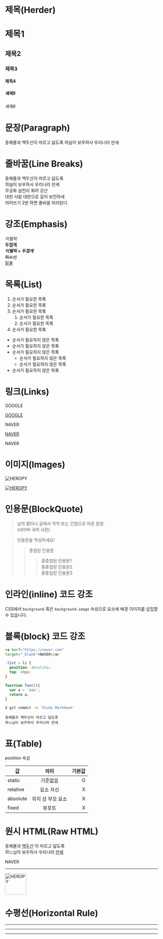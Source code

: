 # 제목(Herder)

# 제목1
## 제목2
### 제목3
#### 제목4
##### 제목5
###### 제목6

# 문장(Paragraph)

동해물과 백두산이 마르고 닳도록
하늼이 보우하사 우리나라 만세

# 줄바꿈(Line Breaks)
동해물과 백두산이 마르고 닳도록  
하늼이 보우하사 우리나라 만세  
무궁화 삼천리 화려 강산  
대한 사람 대한으로 길이 보전하세  
띄어쓰기 2번 하면 줄바꿈 처리된다.

# 강조(Emphasis)

_이텔릭_  
**두껍게**  
**_이텔릭 + 두껍게_**  
~~취소선~~  
<u>밑줄</u>

# 목록(List)

1. 순서가 필요한 목록
1. 순서가 필요한 목록
1. 순서가 필요한 목록
    1. 순서가 필요한 목록
    1. 순서가 필요한 목록
1. 순서가 필요한 목록

- 순서가 필요하지 않은 목록
- 순서가 필요하지 않은 목록
- 순서가 필요하지 않은 목록
    - 순서가 필요하지 않은 목록
    - 순서가 필요하지 않은 목록
- 순서가 필요하지 않은 목록

# 링크(Links)

<a herf="https://google.com">GOOGLE</a>  

[GOOGLE](https://google.com)

<a herf="https://naver.com" 
title="NAVER로 이동">NAVER</a>  

[NAVER](https://naver.com "NAVER로 이동!")

<a herf="https://naver.com" 
title="NAVER로 이동"
target="_blank">NAVER</a>  

# 이미지(Images)

![HEROPY](https://heropy.blog/css/images/logo.png)

[![HEROPY](https://heropy.blog/css/images/logo.png)](https://heropy.blog/)

# 인용문(BlockQuote)

> 남의 말이나 글에서 직적 또는 간접으로 따온 문장.  
> (네이버 국어 사전)

> 인용문을 작성하세요!
>> 중첩된 인용문
>>> 중중첩된 인용문1  
>>> 중중첩된 인용문2  
>>> 중중첩된 인용문3

# 인라인(inline) 코드 강조

CSS에서 `background` 혹은 `background-image` 속성으로 요소에 배경 이미지를 삽입할 수 있습니다.

# 블록(block) 코드 강조

```html
<a herf="https://naver.com" 
target="_blank">NAVER</a>  
```

```css
.list > li {
  position: absolute;
  top: 40px;
}
```

```javascript
function func(){
  var a = 'aaa';
  return a;
}
```

```bash
$ git commit -m 'Study Markdown'
```

```plaintext
동해물과 백두산이 마르고 닳도록  
하느님이 보우하사 우리나라 만세
```

# 표(Table)

position 속성

값 | 의미 | 기본값
--|:--:|--:
static | 기준없음 | O
relative | 요소 자신 | X
absolute | 위치 상 부모 요소 | X
fixed | 뷰포트 | X

# 원시 HTML(Raw HTML)


동해물과 
<span style = "text-decoration: underline;">백두산</span>
이 마르고 닳도록</br>
하느님이 보우하사 우리나라 <u>만세</u>

<a herf="https://naver.com" 
title="NAVER로 이동"
target="_blank">NAVER</a>  
___
<img width="70" src = "https://heropy.blog/css/images/logo.png" 
alt = "HEROPY">

# 수평선(Horizontal Rule)

---

***

___


